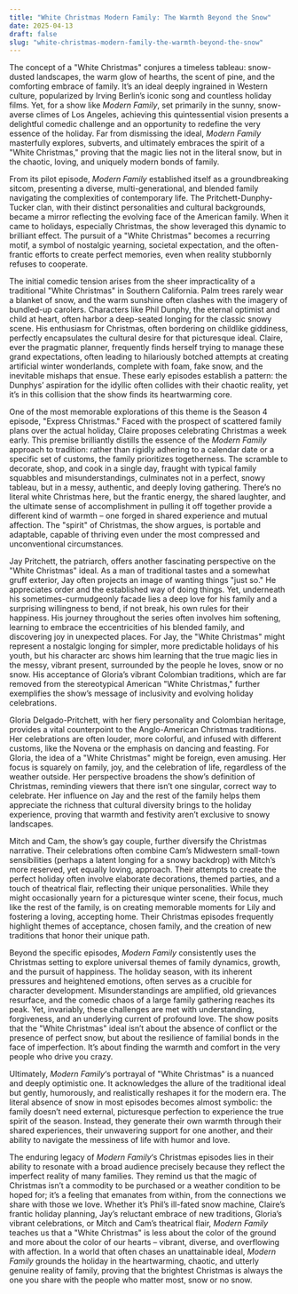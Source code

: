 ```yaml
---
title: "White Christmas Modern Family: The Warmth Beyond the Snow"
date: 2025-04-13
draft: false
slug: "white-christmas-modern-family-the-warmth-beyond-the-snow" 
---
```


The concept of a "White Christmas" conjures a timeless tableau: snow-dusted landscapes, the warm glow of hearths, the scent of pine, and the comforting embrace of family. It’s an ideal deeply ingrained in Western culture, popularized by Irving Berlin’s iconic song and countless holiday films. Yet, for a show like *Modern Family*, set primarily in the sunny, snow-averse climes of Los Angeles, achieving this quintessential vision presents a delightful comedic challenge and an opportunity to redefine the very essence of the holiday. Far from dismissing the ideal, *Modern Family* masterfully explores, subverts, and ultimately embraces the spirit of a "White Christmas," proving that the magic lies not in the literal snow, but in the chaotic, loving, and uniquely modern bonds of family.

From its pilot episode, *Modern Family* established itself as a groundbreaking sitcom, presenting a diverse, multi-generational, and blended family navigating the complexities of contemporary life. The Pritchett-Dunphy-Tucker clan, with their distinct personalities and cultural backgrounds, became a mirror reflecting the evolving face of the American family. When it came to holidays, especially Christmas, the show leveraged this dynamic to brilliant effect. The pursuit of a "White Christmas" becomes a recurring motif, a symbol of nostalgic yearning, societal expectation, and the often-frantic efforts to create perfect memories, even when reality stubbornly refuses to cooperate.

The initial comedic tension arises from the sheer impracticality of a traditional "White Christmas" in Southern California. Palm trees rarely wear a blanket of snow, and the warm sunshine often clashes with the imagery of bundled-up carolers. Characters like Phil Dunphy, the eternal optimist and child at heart, often harbor a deep-seated longing for the classic snowy scene. His enthusiasm for Christmas, often bordering on childlike giddiness, perfectly encapsulates the cultural desire for that picturesque ideal. Claire, ever the pragmatic planner, frequently finds herself trying to manage these grand expectations, often leading to hilariously botched attempts at creating artificial winter wonderlands, complete with foam, fake snow, and the inevitable mishaps that ensue. These early episodes establish a pattern: the Dunphys’ aspiration for the idyllic often collides with their chaotic reality, yet it’s in this collision that the show finds its heartwarming core.

One of the most memorable explorations of this theme is the Season 4 episode, "Express Christmas." Faced with the prospect of scattered family plans over the actual holiday, Claire proposes celebrating Christmas a week early. This premise brilliantly distills the essence of the *Modern Family* approach to tradition: rather than rigidly adhering to a calendar date or a specific set of customs, the family prioritizes togetherness. The scramble to decorate, shop, and cook in a single day, fraught with typical family squabbles and misunderstandings, culminates not in a perfect, snowy tableau, but in a messy, authentic, and deeply loving gathering. There’s no literal white Christmas here, but the frantic energy, the shared laughter, and the ultimate sense of accomplishment in pulling it off together provide a different kind of warmth – one forged in shared experience and mutual affection. The "spirit" of Christmas, the show argues, is portable and adaptable, capable of thriving even under the most compressed and unconventional circumstances.

Jay Pritchett, the patriarch, offers another fascinating perspective on the "White Christmas" ideal. As a man of traditional tastes and a somewhat gruff exterior, Jay often projects an image of wanting things "just so." He appreciates order and the established way of doing things. Yet, underneath his sometimes-curmudgeonly facade lies a deep love for his family and a surprising willingness to bend, if not break, his own rules for their happiness. His journey throughout the series often involves him softening, learning to embrace the eccentricities of his blended family, and discovering joy in unexpected places. For Jay, the "White Christmas" might represent a nostalgic longing for simpler, more predictable holidays of his youth, but his character arc shows him learning that the true magic lies in the messy, vibrant present, surrounded by the people he loves, snow or no snow. His acceptance of Gloria’s vibrant Colombian traditions, which are far removed from the stereotypical American "White Christmas," further exemplifies the show’s message of inclusivity and evolving holiday celebrations.

Gloria Delgado-Pritchett, with her fiery personality and Colombian heritage, provides a vital counterpoint to the Anglo-American Christmas traditions. Her celebrations are often louder, more colorful, and infused with different customs, like the Novena or the emphasis on dancing and feasting. For Gloria, the idea of a "White Christmas" might be foreign, even amusing. Her focus is squarely on family, joy, and the celebration of life, regardless of the weather outside. Her perspective broadens the show’s definition of Christmas, reminding viewers that there isn’t one singular, correct way to celebrate. Her influence on Jay and the rest of the family helps them appreciate the richness that cultural diversity brings to the holiday experience, proving that warmth and festivity aren’t exclusive to snowy landscapes.

Mitch and Cam, the show’s gay couple, further diversify the Christmas narrative. Their celebrations often combine Cam’s Midwestern small-town sensibilities (perhaps a latent longing for a snowy backdrop) with Mitch’s more reserved, yet equally loving, approach. Their attempts to create the perfect holiday often involve elaborate decorations, themed parties, and a touch of theatrical flair, reflecting their unique personalities. While they might occasionally yearn for a picturesque winter scene, their focus, much like the rest of the family, is on creating memorable moments for Lily and fostering a loving, accepting home. Their Christmas episodes frequently highlight themes of acceptance, chosen family, and the creation of new traditions that honor their unique path.

Beyond the specific episodes, *Modern Family* consistently uses the Christmas setting to explore universal themes of family dynamics, growth, and the pursuit of happiness. The holiday season, with its inherent pressures and heightened emotions, often serves as a crucible for character development. Misunderstandings are amplified, old grievances resurface, and the comedic chaos of a large family gathering reaches its peak. Yet, invariably, these challenges are met with understanding, forgiveness, and an underlying current of profound love. The show posits that the "White Christmas" ideal isn’t about the absence of conflict or the presence of perfect snow, but about the resilience of familial bonds in the face of imperfection. It’s about finding the warmth and comfort in the very people who drive you crazy.

Ultimately, *Modern Family*‘s portrayal of "White Christmas" is a nuanced and deeply optimistic one. It acknowledges the allure of the traditional ideal but gently, humorously, and realistically reshapes it for the modern era. The literal absence of snow in most episodes becomes almost symbolic: the family doesn’t need external, picturesque perfection to experience the true spirit of the season. Instead, they generate their own warmth through their shared experiences, their unwavering support for one another, and their ability to navigate the messiness of life with humor and love.

The enduring legacy of *Modern Family*‘s Christmas episodes lies in their ability to resonate with a broad audience precisely because they reflect the imperfect reality of many families. They remind us that the magic of Christmas isn’t a commodity to be purchased or a weather condition to be hoped for; it’s a feeling that emanates from within, from the connections we share with those we love. Whether it’s Phil’s ill-fated snow machine, Claire’s frantic holiday planning, Jay’s reluctant embrace of new traditions, Gloria’s vibrant celebrations, or Mitch and Cam’s theatrical flair, *Modern Family* teaches us that a "White Christmas" is less about the color of the ground and more about the color of our hearts – vibrant, diverse, and overflowing with affection. In a world that often chases an unattainable ideal, *Modern Family* grounds the holiday in the heartwarming, chaotic, and utterly genuine reality of family, proving that the brightest Christmas is always the one you share with the people who matter most, snow or no snow.